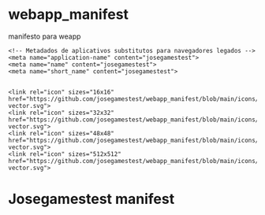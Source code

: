 # webapp_manifest
manifesto para weapp
<!DOCTYPE html>
<html lang="pt-BR">
  <head>
    <meta charset="utf-8">
    <title>josegamestest</title>
    <!-- Configuração de inicialização -->
    <link rel="manifest" href="manifest/manifest.json">

    <!-- Metadados de aplicativos substitutos para navegadores legados -->
    <meta name="application-name" content="josegamestest">
    <meta name="name" content="josegamestest">
    <meta name="short_name" content="josegamestest">
    
    
    <link rel="icon" sizes="16x16" href="https://github.com/josegamestest/webapp_manifest/blob/main/icons/icons-vector.svg">
    <link rel="icon" sizes="32x32" href="https://github.com/josegamestest/webapp_manifest/blob/main/icons/icons-vector.svg">
    <link rel="icon" sizes="48x48" href="https://github.com/josegamestest/webapp_manifest/blob/main/icons/icons-vector.svg">
    <link rel="icon" sizes="512x512" href="https://github.com/josegamestest/webapp_manifest/blob/main/icons/icons-vector.svg">
  </head>
  <body>
    <h1>Josegamestest manifest</h1>
  </body>
</html>
